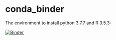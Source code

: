 # conda_binder
The environment to install python 3.7.7 and R 3.5.3: 

[![Binder](https://mybinder.org/badge_logo.svg)](https://mybinder.org/v2/gh/hsinlun0415/conda_binder.git/HEAD)
